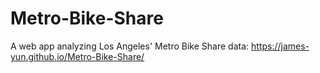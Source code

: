 # Metro-Bike-Share
A web app analyzing Los Angeles' Metro Bike Share data:
https://james-yun.github.io/Metro-Bike-Share/

